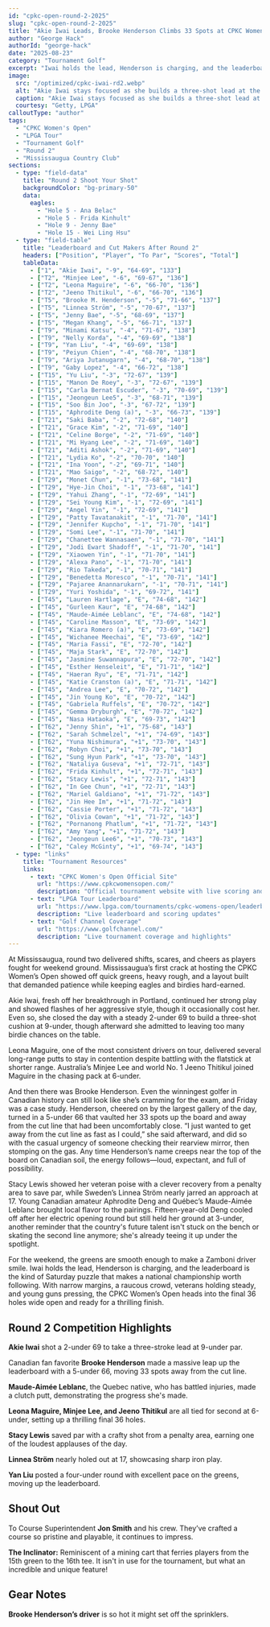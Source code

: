 ```yaml
---
id: "cpkc-open-round-2-2025"
slug: "cpkc-open-round-2-2025"
title: "Akie Iwai Leads, Brooke Henderson Climbs 33 Spots at CPKC Women's Open"
author: "George Hack"
authorId: "george-hack"
date: "2025-08-23"
category: "Tournament Golf"
excerpt: "Iwai holds the lead, Henderson is charging, and the leaderboard is the kind of Saturday puzzle that makes a national championship worth following."
image:
  src: "/optimized/cpkc-iwai-rd2.webp"
  alt: "Akie Iwai stays focused as she builds a three-shot lead at the CPKC Women's Open"
  caption: "Akie Iwai stays focused as she builds a three-shot lead at the CPKC Women's Open"
  courtesy: "Getty, LPGA"
calloutType: "author"
tags:
  - "CPKC Women's Open"
  - "LPGA Tour"
  - "Tournament Golf"
  - "Round 2"
  - "Mississaugua Country Club"
sections:
  - type: "field-data"
    title: "Round 2 Shoot Your Shot"
    backgroundColor: "bg-primary-50"
    data:
      eagles:
        - "Hole 5 - Ana Belac"
        - "Hole 5 - Frida Kinhult"
        - "Hole 9 - Jenny Bae"
        - "Hole 15 - Wei Ling Hsu"
  - type: "field-table"
    title: "Leaderboard and Cut Makers After Round 2"
    headers: ["Position", "Player", "To Par", "Scores", "Total"]
    tableData:
      - ["1", "Akie Iwai", "-9", "64-69", "133"]
      - ["T2", "Minjee Lee", "-6", "69-67", "136"]
      - ["T2", "Leona Maguire", "-6", "66-70", "136"]
      - ["T2", "Jeeno Thitikul", "-6", "66-70", "136"]
      - ["T5", "Brooke M. Henderson", "-5", "71-66", "137"]
      - ["T5", "Linnea Ström", "-5", "70-67", "137"]
      - ["T5", "Jenny Bae", "-5", "68-69", "137"]
      - ["T5", "Megan Khang", "-5", "66-71", "137"]
      - ["T9", "Minami Katsu", "-4", "71-67", "138"]
      - ["T9", "Nelly Korda", "-4", "69-69", "138"]
      - ["T9", "Yan Liu", "-4", "69-69", "138"]
      - ["T9", "Peiyun Chien", "-4", "68-70", "138"]
      - ["T9", "Ariya Jutanugarn", "-4", "68-70", "138"]
      - ["T9", "Gaby Lopez", "-4", "66-72", "138"]
      - ["T15", "Yu Liu", "-3", "72-67", "139"]
      - ["T15", "Manon De Roey", "-3", "72-67", "139"]
      - ["T15", "Carla Bernat Escuder", "-3", "70-69", "139"]
      - ["T15", "Jeongeun Lee5", "-3", "68-71", "139"]
      - ["T15", "Soo Bin Joo", "-3", "67-72", "139"]
      - ["T15", "Aphrodite Deng (a)", "-3", "66-73", "139"]
      - ["T21", "Saki Baba", "-2", "72-68", "140"]
      - ["T21", "Grace Kim", "-2", "71-69", "140"]
      - ["T21", "Celine Borge", "-2", "71-69", "140"]
      - ["T21", "Mi Hyang Lee", "-2", "71-69", "140"]
      - ["T21", "Aditi Ashok", "-2", "71-69", "140"]
      - ["T21", "Lydia Ko", "-2", "70-70", "140"]
      - ["T21", "Ina Yoon", "-2", "69-71", "140"]
      - ["T21", "Mao Saigo", "-2", "68-72", "140"]
      - ["T29", "Monet Chun", "-1", "73-68", "141"]
      - ["T29", "Hye-Jin Choi", "-1", "73-68", "141"]
      - ["T29", "Yahui Zhang", "-1", "72-69", "141"]
      - ["T29", "Sei Young Kim", "-1", "72-69", "141"]
      - ["T29", "Angel Yin", "-1", "72-69", "141"]
      - ["T29", "Patty Tavatanakit", "-1", "71-70", "141"]
      - ["T29", "Jennifer Kupcho", "-1", "71-70", "141"]
      - ["T29", "Somi Lee", "-1", "71-70", "141"]
      - ["T29", "Chanettee Wannasaen", "-1", "71-70", "141"]
      - ["T29", "Jodi Ewart Shadoff", "-1", "71-70", "141"]
      - ["T29", "Xiaowen Yin", "-1", "71-70", "141"]
      - ["T29", "Alexa Pano", "-1", "71-70", "141"]
      - ["T29", "Rio Takeda", "-1", "70-71", "141"]
      - ["T29", "Benedetta Moresco", "-1", "70-71", "141"]
      - ["T29", "Pajaree Anannarukarn", "-1", "70-71", "141"]
      - ["T29", "Yuri Yoshida", "-1", "69-72", "141"]
      - ["T45", "Lauren Hartlage", "E", "74-68", "142"]
      - ["T45", "Gurleen Kaur", "E", "74-68", "142"]
      - ["T45", "Maude-Aimée Leblanc", "E", "74-68", "142"]
      - ["T45", "Caroline Masson", "E", "73-69", "142"]
      - ["T45", "Kiara Romero (a)", "E", "73-69", "142"]
      - ["T45", "Wichanee Meechai", "E", "73-69", "142"]
      - ["T45", "Maria Fassi", "E", "72-70", "142"]
      - ["T45", "Maja Stark", "E", "72-70", "142"]
      - ["T45", "Jasmine Suwannapura", "E", "72-70", "142"]
      - ["T45", "Esther Henseleit", "E", "71-71", "142"]
      - ["T45", "Haeran Ryu", "E", "71-71", "142"]
      - ["T45", "Katie Cranston (a)", "E", "71-71", "142"]
      - ["T45", "Andrea Lee", "E", "70-72", "142"]
      - ["T45", "Jin Young Ko", "E", "70-72", "142"]
      - ["T45", "Gabriela Ruffels", "E", "70-72", "142"]
      - ["T45", "Gemma Dryburgh", "E", "70-72", "142"]
      - ["T45", "Nasa Hataoka", "E", "69-73", "142"]
      - ["T62", "Jenny Shin", "+1", "75-68", "143"]
      - ["T62", "Sarah Schmelzel", "+1", "74-69", "143"]
      - ["T62", "Yuna Nishimura", "+1", "73-70", "143"]
      - ["T62", "Robyn Choi", "+1", "73-70", "143"]
      - ["T62", "Sung Hyun Park", "+1", "73-70", "143"]
      - ["T62", "Nataliya Guseva", "+1", "72-71", "143"]
      - ["T62", "Frida Kinhult", "+1", "72-71", "143"]
      - ["T62", "Stacy Lewis", "+1", "72-71", "143"]
      - ["T62", "In Gee Chun", "+1", "72-71", "143"]
      - ["T62", "Mariel Galdiano", "+1", "71-72", "143"]
      - ["T62", "Jin Hee Im", "+1", "71-72", "143"]
      - ["T62", "Cassie Porter", "+1", "71-72", "143"]
      - ["T62", "Olivia Cowan", "+1", "71-72", "143"]
      - ["T62", "Pornanong Phatlum", "+1", "71-72", "143"]
      - ["T62", "Amy Yang", "+1", "71-72", "143"]
      - ["T62", "Jeongeun Lee6", "+1", "70-73", "143"]
      - ["T62", "Caley McGinty", "+1", "69-74", "143"]
  - type: "links"
    title: "Tournament Resources"
    links:
      - text: "CPKC Women's Open Official Site"
        url: "https://www.cpkcwomensopen.com/"
        description: "Official tournament website with live scoring and information"
      - text: "LPGA Tour Leaderboard"
        url: "https://www.lpga.com/tournaments/cpkc-womens-open/leaderboard"
        description: "Live leaderboard and scoring updates"
      - text: "Golf Channel Coverage"
        url: "https://www.golfchannel.com/"
        description: "Live tournament coverage and highlights"
---
```


At Mississaugua, round two delivered shifts, scares, and cheers as players fought for weekend ground. Mississaugua’s first crack at hosting the CPKC Women’s Open showed off quick greens, heavy rough, and a layout built that demanded patience while keeping eagles and birdies hard-earned.

Akie Iwai, fresh off her breakthrough in Portland, continued her strong play and showed flashes of her aggressive style, though it occasionally cost her. Even so, she closed the day with a steady 2-under 69 to build a three-shot cushion at 9-under, though afterward she admitted to leaving too many birdie chances on the table.

Leona Maguire, one of the most consistent drivers on tour, delivered several long-range putts to stay in contention despite battling with the flatstick at shorter range. Australia’s Minjee Lee and world No. 1 Jeeno Thitikul joined Maguire in the chasing pack at 6-under.

And then there was Brooke Henderson. Even the winningest golfer in Canadian history can still look like she’s cramming for the exam, and Friday was a case study. Henderson, cheered on by the largest gallery of the day, turned in a 5-under 66 that vaulted her 33 spots up the board and away from the cut line that had been uncomfortably close. “I just wanted to get away from the cut line as fast as I could,” she said afterward, and did so with the casual urgency of someone checking their rearview mirror, then stomping on the gas. Any time Henderson’s name creeps near the top of the board on Canadian soil, the energy follows—loud, expectant, and full of possibility.

Stacy Lewis showed her veteran poise with a clever recovery from a penalty area to save par, while Sweden’s Linnea Ström nearly jarred an approach at 17. Young Canadian amateur Aphrodite Deng and Québec’s Maude-Aimée Leblanc brought local flavor to the pairings. Fifteen-year-old Deng cooled off after her electric opening round but still held her ground at 3-under, another reminder that the country's future talent isn't stuck on the bench or skating the second line anymore; she's already teeing it up under the spotlight.

For the weekend, the greens are smooth enough to make a Zamboni driver smile. Iwai holds the lead, Henderson is charging, and the leaderboard is the kind of Saturday puzzle that makes a national championship worth following. With narrow margins, a raucous crowd, veterans holding steady, and young guns pressing, the CPKC Women’s Open heads into the final 36 holes wide open and ready for a thrilling finish.

## Round 2 Competition Highlights

**Akie Iwai** shot a 2-under 69 to take a three-stroke lead at 9-under par.

Canadian fan favorite **Brooke Henderson** made a massive leap up the leaderboard with a 5-under 66, moving 33 spots away from the cut line.

**Maude-Aimée Leblanc**, the Quebec native, who has battled injuries, made a clutch putt, demonstrating the progress she's made.

**Leona Maguire, Minjee Lee, and Jeeno Thitikul** are all tied for second at 6-under, setting up a thrilling final 36 holes.

**Stacy Lewis** saved par with a crafty shot from a penalty area, earning one of the loudest applauses of the day.

**Linnea Ström** nearly holed out at 17, showcasing sharp iron play.

**Yan Liu** posted a four-under round with excellent pace on the greens, moving up the leaderboard.

## Shout Out

To Course Superintendent **Jon Smith** and his crew. They’ve crafted a course so pristine and playable, it continues to impress.

**The Inclinator:** Reminiscent of a mining cart that ferries players from the 15th green to the 16th tee. It isn't in use for the tournament, but what an incredible and unique feature!

## Gear Notes

**Brooke Henderson’s driver** is so hot it might set off the sprinklers.

